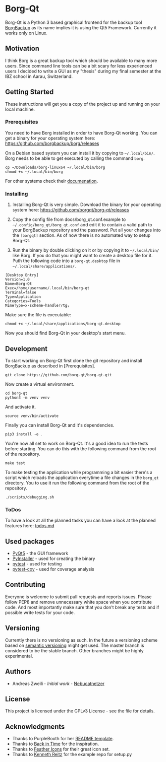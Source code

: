 # Borg-Qt

Borg-Qt is a Python 3 based graphical frontend for the backup tool
[BorgBackup](https://github.com/borgbackup/borg) as its name implies it is
using the Qt5 Framework. Currently it works only on Linux.


## Motivation

I think Borg is a great backup tool which should be available to many more
users. Since command line tools can be a bit scary for less experienced users I
decided to write a GUI as my "thesis" during my final semester at
the IBZ school in Aarau, Switzerland.

## Getting Started

These instructions will get you a copy of the project up and running on your
local machine.

### Prerequisites

You need to have Borg installed in order to have Borg-Qt working. You can get a
binary for your operating system here:
https://github.com/borgbackup/borg/releases

On a Debian based system you can install it by copying to `~/.local/bin/`. Borg
needs to be able to get executed by calling the command `borg`.

    cp ~/Downloads/borg-linux64 ~/.local/bin/borg
    chmod +x ~/.local/bin/borg

For other systems check their
[documenation](https://borgbackup.readthedocs.io/en/stable/).

### Installing

1. Installing Borg-Qt is very simple. Download the binary for your operating
system here: <https://github.com/borgqt/borg-qt/releases>

2. Copy the config file from docs/borg_qt.conf.example to
`~/.config/borg_qt/borg_qt.conf` and edit it to contain a valid path to your
BorgBackup repository and the password. Put all your changes into the
`[borgqt]` section. As of now there is no automated way to setup Borg-Qt.

3. Run the binary by double clicking on it or by copying it to
`~/.local/bin/` like Borg. If you do that you might want to create a desktop
file for it. Puth the following code into a `borg-qt.desktop` file in
`~/.local/share/applications/`.

```
[Desktop Entry]
Version=1.0
Name=Borg-Qt
Exec=/home/username/.local/bin/borg-qt
Terminal=false
Type=Application
Categories=Tools
MimeType=x-scheme-handler/tg;
```

Make sure the file is executable:

``` shell
chmod +x ~/.local/share/applications/borg-qt.desktop
```

Now you should find Borg-Qt in your desktop's start menu.

## Development

To start working on Borg-Qt first clone the git repository and install
BorgBackup as described in [Prerequisites].

    git clone https://github.com/borg-qt/borg-qt.git

Now create a virtual environment.

    cd borg-qt
    python3 -m venv venv

And activate it.

    source venv/bin/activate

Finally you can install Borg-Qt and it's dependencies.

    pip3 install -e .

You're now all set to work on Borg-Qt. It's a good idea to run the tests before
starting. You can do this with the following command from the root of the
repository.

    make test

To make testing the application while programming a bit easier there's a script
which reloads the application everytime a file changes in the `borg_qt`
directory. You to use it run the following command from the root of the
repository.

    ./scripts/debugging.sh

### ToDos

To have a look at all the planned tasks you can have a look at the planned
features here: [todos.md](docs/todos.md)

## Used packages

- [PyQt5](https://pyqt.readthedocs.io/en/latest/) - the GUI framework
- [PyInstaller](https://pyinstaller.readthedocs.io/en/stable/) - used for
  creating the binary
- [pytest](https://docs.pytest.org/en/latest/) - used for testing
- [pytest-cov](https://pytest-cov.readthedocs.io/en/latest/) - used for
  coverage analysis

## Contributing

Everyone is welcome to submit pull requests and reports issues.
Please follow PEP8 and remove unnecessary white space when you contribute code.
And most importantly make sure that you don't break any tests and if possible
write tests for your code.

## Versioning

Currently there is no versioning as such. In the future a versioning scheme
based on [semantic versioning](http://semver.org/) might get used. The master
branch is considered to be the stable branch. Other branches might be highly
experimental.

## Authors

-   Andreas Zweili - *Initial work* -
    [Nebucatnetzer](https://github.com/Nebucatnetzer)

## License

This project is licensed under the GPLv3 License - see the <LICENSE> file
for details.

## Acknowledgments

- Thanks to PurpleBooth for her [README
  template](https://gist.github.com/PurpleBooth/109311bb0361f32d87a2).
- Thanks to [Back in Time](https://github.com/bit-team/backintime) for the
  inspiration.
- Thanks to [Feather Icons](https://github.com/feathericons/feather) for their
  great icon set.
- Thanks to [Kenneth Reitz](https://github.com/kennethreitz/setup.py)  for the
  example repo for setup.py

